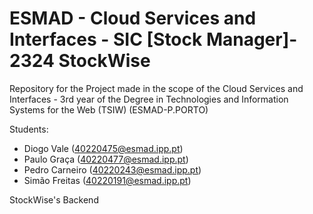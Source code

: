# ESMAD - Cloud Services and Interfaces - SIC [Stock Manager]- 2324 StockWise

Repository for the Project made in the scope of the Cloud Services and Interfaces - 3rd year of the Degree in Technologies and Information Systems for the Web (TSIW) 
(ESMAD-P.PORTO)

Students:

* Diogo Vale (40220475@esmad.ipp.pt)
* Paulo Graça (40220477@esmad.ipp.pt)
* Pedro Carneiro (40220243@esmad.ipp.pt)
* Simão Freitas (40220191@esmad.ipp.pt)
  
StockWise's Backend
